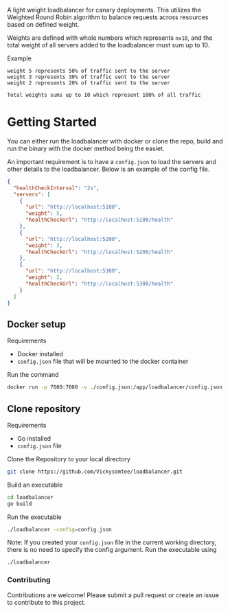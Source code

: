 A light weight loadbalancer for canary deployments. This utilizes the Weighted Round Robin algorithm to balance requests across resources based on defined weight.

Weights are defined with whole numbers which represents `nx10`, and the total weight of all servers added to the loadbalancer must sum up to 10.

Example
```
weight 5 represents 50% of traffic sent to the server
weight 3 represents 30% of traffic sent to the server
weight 2 represents 20% of traffic sent to the server

Total weights sums up to 10 which represent 100% of all traffic
```

# Getting Started

You can either run the loadbalancer with docker or clone the repo, build and run the binary with the docker method being the easiet. 

An important requirement is to have a `config.json` to load the servers and other details to the loadbalancer. Below is an example of the config file.

```json
{
  "healthCheckInterval": "2s",
  "servers": [
    {
      "url": "http://localhost:5100",
      "weight": 5,
      "healthCheckUrl": "http://localhost:5100/health"
    },
    {
      "url": "http://localhost:5200",
      "weight": 3,
      "healthCheckUrl": "http://localhost:5200/health"
    },
    {
      "url": "http://localhost:5300",
      "weight": 2,
      "healthCheckUrl": "http://localhost:5300/health"
    }
  ]
}
```

## Docker setup
Requirements
- Docker installed
- `config.json` file that will be mounted to the docker container

Run the command

```sh
docker run -p 7080:7080 -v ./config.json:/app/loadbalancer/config.json --name loadbalancer -d vickysomtee/loadbalancer
 ```

## Clone repository
Requirements
- Go installed
- `config.json` file

Clone the Repository to your local directory
```sh
git clone https://github.com/Vickysomtee/loadbalancer.git
```

Build an executable
```sh
cd loadbalancer
go build
```
Run the executable 
```sh
./loadbalancer -config=config.json
```

Note: If you created your `config.json` file in the current working directory, there is no need to specify the config argument. Run the executable using

```sh
./loadbalancer
```

### Contributing
Contributions are welcome! Please submit a pull request or create an issue to contribute to this project.


